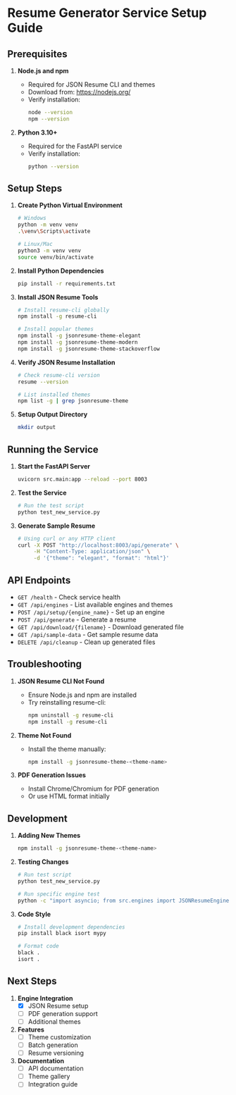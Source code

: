 # Resume Generator Service Setup Guide

## Prerequisites

1. **Node.js and npm**
   - Required for JSON Resume CLI and themes
   - Download from: https://nodejs.org/
   - Verify installation:
     ```bash
     node --version
     npm --version
     ```

2. **Python 3.10+**
   - Required for the FastAPI service
   - Verify installation:
     ```bash
     python --version
     ```

## Setup Steps

1. **Create Python Virtual Environment**
   ```bash
   # Windows
   python -m venv venv
   .\venv\Scripts\activate

   # Linux/Mac
   python3 -m venv venv
   source venv/bin/activate
   ```

2. **Install Python Dependencies**
   ```bash
   pip install -r requirements.txt
   ```

3. **Install JSON Resume Tools**
   ```bash
   # Install resume-cli globally
   npm install -g resume-cli

   # Install popular themes
   npm install -g jsonresume-theme-elegant
   npm install -g jsonresume-theme-modern
   npm install -g jsonresume-theme-stackoverflow
   ```

4. **Verify JSON Resume Installation**
   ```bash
   # Check resume-cli version
   resume --version

   # List installed themes
   npm list -g | grep jsonresume-theme
   ```

5. **Setup Output Directory**
   ```bash
   mkdir output
   ```

## Running the Service

1. **Start the FastAPI Server**
   ```bash
   uvicorn src.main:app --reload --port 8003
   ```

2. **Test the Service**
   ```bash
   # Run the test script
   python test_new_service.py
   ```

3. **Generate Sample Resume**
   ```bash
   # Using curl or any HTTP client
   curl -X POST "http://localhost:8003/api/generate" \
        -H "Content-Type: application/json" \
        -d '{"theme": "elegant", "format": "html"}'
   ```

## API Endpoints

- `GET /health` - Check service health
- `GET /api/engines` - List available engines and themes
- `POST /api/setup/{engine_name}` - Set up an engine
- `POST /api/generate` - Generate a resume
- `GET /api/download/{filename}` - Download generated file
- `GET /api/sample-data` - Get sample resume data
- `DELETE /api/cleanup` - Clean up generated files

## Troubleshooting

1. **JSON Resume CLI Not Found**
   - Ensure Node.js and npm are installed
   - Try reinstalling resume-cli:
     ```bash
     npm uninstall -g resume-cli
     npm install -g resume-cli
     ```

2. **Theme Not Found**
   - Install the theme manually:
     ```bash
     npm install -g jsonresume-theme-<theme-name>
     ```

3. **PDF Generation Issues**
   - Install Chrome/Chromium for PDF generation
   - Or use HTML format initially

## Development

1. **Adding New Themes**
   ```bash
   npm install -g jsonresume-theme-<theme-name>
   ```

2. **Testing Changes**
   ```bash
   # Run test script
   python test_new_service.py

   # Run specific engine test
   python -c "import asyncio; from src.engines import JSONResumeEngine; asyncio.run(JSONResumeEngine().setup())"
   ```

3. **Code Style**
   ```bash
   # Install development dependencies
   pip install black isort mypy

   # Format code
   black .
   isort .
   ```

## Next Steps

1. **Engine Integration**
   - [x] JSON Resume setup
   - [ ] PDF generation support
   - [ ] Additional themes

2. **Features**
   - [ ] Theme customization
   - [ ] Batch generation
   - [ ] Resume versioning

3. **Documentation**
   - [ ] API documentation
   - [ ] Theme gallery
   - [ ] Integration guide

